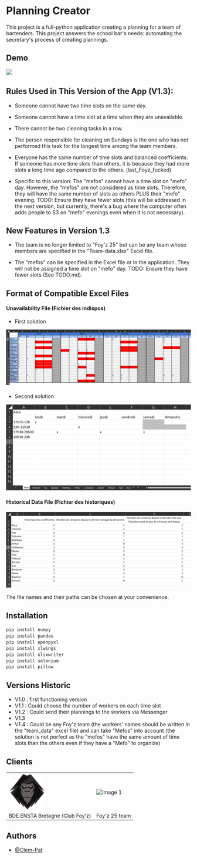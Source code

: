 
# Planning Creator

This project is a full-python application creating a planning for a team of bartenders. This project answers the school bar's needs: automating the secretary's process of creating plannings. 


## Demo

![](/Ressources/Readme_ressources/demo.gif)


## Rules Used in This Version of the App (V1.3):

- Someone cannot have two time slots on the same day.

- Someone cannot have a time slot at a time when they are unavailable.

- There cannot be two cleaning tasks in a row.

- The person responsible for cleaning on Sundays is the one who has not performed this task for the longest time among the team members.

- Everyone has the same number of time slots and balanced coefficients. If someone has more time slots than others, it is because they had more slots a long time ago compared to the others. (last_Foyz_fucked)

- Specific to this version: The "mefos" cannot have a time slot on "mefo" day. However, the "mefos" are not considered as time slots. Therefore, they will have the same number of slots as others PLUS their "mefo" evening. TODO: Ensure they have fewer slots (this will be addressed in the next version, but currently, there's a bug where the computer often adds people to S3 on "mefo" evenings even when it is not necessary).

## New Features in Version 1.3

- The team is no longer limited to "Foy'z 25" but can be any team whose members are specified in the "Team-data.xlsx" Excel file.

- The "mefos" can be specified in the Excel file or in the application. They will not be assigned a time slot on "mefo" day. TODO: Ensure they have fewer slots (See TODO.md).


## Format of Compatible Excel Files

#### Unavailability File (Fichier des indispos)

- First solution
  
![App Screenshot](/Ressources/Readme_ressources/indispo_screen.png)
####

- Second solution
  
![App Screenshot](/Ressources/Readme_ressources/indispo_screen2.png)
####

#### Historical Data File (Fichier des historiques)
![App Screenshot](/Ressources/Readme_ressources/historic_screen.png)

The file names and their paths can be chosen at your convenience.


## Installation

```ruby
pip install numpy
pip install pandas
pip install openpyxl
pip install xlwings
pip install xlsxwriter
pip install selenium
pip install pillow
```


## Versions Historic

- V1.0 : first functioning version
- V1.1 : Could choose the number of workers on each time slot
- V1.2 : Could send their plannings to the  workers via Messenger
- V1.3
- V1.4 : Could be any Foy'z team (the workers' names should be written in the "team_data" excel file) and can take "Mefos" into account (the solution is not perfect as the "mefos" have the same amount of time slots than the others even if they have a "Mefo" to organize)



## Clients

<table>
  <tr>
    <td><img src="/Ressources/foyz1.png" alt="Image 1" width="100"/></td>
    <td><img src="/Ressources/Foyz (1).ico" alt="Image 1" width="100"/></td>
  </tr>
  <tr>
    <td> BDE ENSTA Bretagne (Club Foy'z) </td>
    <td> Foy'z 25 team</td>
  </tr>
</table>


## Authors

- [@Clem-Pat](https://www.github.com/Clem-Pat)
